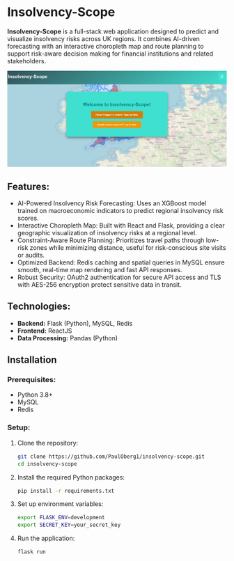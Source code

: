# Insolvency-Scope

**Insolvency-Scope** is a full-stack web application designed to predict and visualize insolvency risks across UK regions. It combines AI-driven forecasting with an interactive choropleth map and route planning to support risk-aware decision making for financial institutions and related stakeholders.

![Screenshot](flask-server/app/static/TitleScreen.png)

## Features:
- AI-Powered Insolvency Risk Forecasting: Uses an XGBoost model trained on macroeconomic indicators to predict regional insolvency risk scores.
- Interactive Choropleth Map: Built with React and Flask, providing a clear geographic visualization of insolvency risks at a regional level.
- Constraint-Aware Route Planning: Prioritizes travel paths through low-risk zones while minimizing distance, useful for risk-conscious site visits or audits.
- Optimized Backend: Redis caching and spatial queries in MySQL ensure smooth, real-time map rendering and fast API responses.
- Robust Security: OAuth2 authentication for secure API access and TLS with AES-256 encryption protect sensitive data in transit.
  
## Technologies:
- **Backend:** Flask (Python), MySQL, Redis
- **Frontend:** ReactJS
- **Data Processing:** Pandas (Python)

## Installation

### Prerequisites:
- Python 3.8+
- MySQL
- Redis

### Setup:
1. Clone the repository:
   ```bash
   git clone https://github.com/PaulOberg1/insolvency-scope.git
   cd insolvency-scope
2. Install the required Python packages:
   ```bash
   pip install -r requirements.txt
3. Set up environment variables:
   ```bash
   export FLASK_ENV=development
   export SECRET_KEY=your_secret_key
4. Run the application:
   ```bash
   flask run

